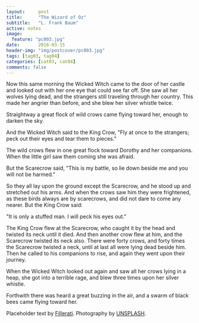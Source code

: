 ```yaml
---
layout:     post
title:      "The Wizard of Oz"
subtitle:   "L. Frank Baum"
active: notes
image:
  feature: "pc003.jpg"
date:       2016-03-15
header-img: "img/postcover/pc003.jpg"
tags: [tag03, tag04]
categories: [cat03, cat04]
comments: false
---
```


<p>Now this same morning the Wicked Witch came to the door of her castle and looked out with her one eye that could see far off.  She saw all her wolves lying dead, and the strangers still traveling through her country.  This made her angrier than before, and she blew her silver whistle twice.</p>

<p>Straightway a great flock of wild crows came flying toward her, enough to darken the sky.</p>

<p>And the Wicked Witch said to the King Crow, "Fly at once to the strangers; peck out their eyes and tear them to pieces."</p>

<p>The wild crows flew in one great flock toward Dorothy and her companions.  When the little girl saw them coming she was afraid.</p>

<p>But the Scarecrow said, "This is my battle, so lie down beside me and you will not be harmed."</p>

<p>So they all lay upon the ground except the Scarecrow, and he stood up and stretched out his arms.  And when the crows saw him they were frightened, as these birds always are by scarecrows, and did not dare to come any nearer.  But the King Crow said:</p>

<p>"It is only a stuffed man.  I will peck his eyes out."</p>

<p>The King Crow flew at the Scarecrow, who caught it by the head and twisted its neck until it died.  And then another crow flew at him, and the Scarecrow twisted its neck also.  There were forty crows, and forty times the Scarecrow twisted a neck, until at last all were lying dead beside him.  Then he called to his companions to rise, and again they went upon their journey.</p>

<p>When the Wicked Witch looked out again and saw all her crows lying in a heap, she got into a terrible rage, and blew three times upon her silver whistle.</p>

<p>Forthwith there was heard a great buzzing in the air, and a swarm of black bees came flying toward her.</p>

<p>Placeholder text by <a href="http://www.fillerati.com/">Fillerati</a>. Photography by <a href="https://unsplash.com">UNSPLASH</a>.</p>